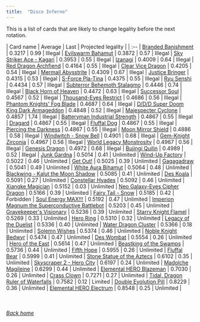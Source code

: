 ```yaml
---
title:  "Disco Inferno"
---
```


This is a list of cards that are likely to change legality before the next rotation.

| Card name | Average | Last | Projected legality |
| :-- |
[Branded Banishment](https://db.ygoprodeck.com/card/?search=Branded%20Banishment) | 0.3217 | 0.99 | Illegal |
[Evilswarm Bahamut](https://db.ygoprodeck.com/card/?search=Evilswarm%20Bahamut) | 0.3872 | 0.57 | Illegal |
[Sky Striker Ace - Kagari](https://db.ygoprodeck.com/card/?search=Sky%20Striker%20Ace%20-%20Kagari) | 0.3953 | 0.55 | Illegal |
[Izanagi](https://db.ygoprodeck.com/card/?search=Izanagi) | 0.4009 | 0.64 | Illegal |
[Red Dragon Archfiend](https://db.ygoprodeck.com/card/?search=Red%20Dragon%20Archfiend) | 0.4164 | 0.55 | Illegal |
[Clear Vice Dragon](https://db.ygoprodeck.com/card/?search=Clear%20Vice%20Dragon) | 0.4205 | 0.54 | Illegal |
[Mermail Abysstrite](https://db.ygoprodeck.com/card/?search=Mermail%20Abysstrite) | 0.4309 | 0.67 | Illegal |
[Justice Bringer](https://db.ygoprodeck.com/card/?search=Justice%20Bringer) | 0.4315 | 0.53 | Illegal |
[S-Force Pla-Tina](https://db.ygoprodeck.com/card/?search=S-Force%20Pla-Tina) | 0.4375 | 0.55 | Illegal |
[Ryu Senshi](https://db.ygoprodeck.com/card/?search=Ryu%20Senshi) | 0.4434 | 0.57 | Illegal |
[Subterror Behemoth Stalagmo](https://db.ygoprodeck.com/card/?search=Subterror%20Behemoth%20Stalagmo) | 0.4446 | 0.74 | Illegal |
[Black Horn of Heaven](https://db.ygoprodeck.com/card/?search=Black%20Horn%20of%20Heaven) | 0.4472 | 0.63 | Illegal |
[Successor Soul](https://db.ygoprodeck.com/card/?search=Successor%20Soul) | 0.4567 | 0.52 | Illegal |
[Thousand-Eyes Restrict](https://db.ygoprodeck.com/card/?search=Thousand-Eyes%20Restrict) | 0.4686 | 0.56 | Illegal |
[Phantom Knights' Fog Blade](https://db.ygoprodeck.com/card/?search=Phantom%20Knights'%20Fog%20Blade) | 0.4687 | 0.64 | Illegal |
[D/D/D Super Doom King Dark Armageddon](https://db.ygoprodeck.com/card/?search=D/D/D%20Super%20Doom%20King%20Dark%20Armageddon) | 0.4848 | 0.52 | Illegal |
[Majespecter Cyclone](https://db.ygoprodeck.com/card/?search=Majespecter%20Cyclone) | 0.4857 | 1.74 | Illegal |
[Batteryman Industrial Strength](https://db.ygoprodeck.com/card/?search=Batteryman%20Industrial%20Strength) | 0.4867 | 0.55 | Illegal |
[Dragard](https://db.ygoprodeck.com/card/?search=Dragard) | 0.4867 | 0.55 | Illegal |
[Fluffal Dog](https://db.ygoprodeck.com/card/?search=Fluffal%20Dog) | 0.4867 | 0.55 | Illegal |
[Piercing the Darkness](https://db.ygoprodeck.com/card/?search=Piercing%20the%20Darkness) | 0.4867 | 0.55 | Illegal |
[Moon Mirror Shield](https://db.ygoprodeck.com/card/?search=Moon%20Mirror%20Shield) | 0.4886 | 0.58 | Illegal |
[Windwitch - Snow Bell](https://db.ygoprodeck.com/card/?search=Windwitch%20-%20Snow%20Bell) | 0.4901 | 0.68 | Illegal |
[Gem-Knight Zirconia](https://db.ygoprodeck.com/card/?search=Gem-Knight%20Zirconia) | 0.4967 | 0.56 | Illegal |
[World Legacy Monstrosity](https://db.ygoprodeck.com/card/?search=World%20Legacy%20Monstrosity) | 0.4967 | 0.56 | Illegal |
[Genesis Dragon](https://db.ygoprodeck.com/card/?search=Genesis%20Dragon) | 0.4972 | 0.68 | Illegal |
[Bujingi Quilin](https://db.ygoprodeck.com/card/?search=Bujingi%20Quilin) | 0.4989 | 0.52 | Illegal |
[Junk Gardna](https://db.ygoprodeck.com/card/?search=Junk%20Gardna) | 0.5014 | 0.41 | Unlimited |
[Wind-Up Factory](https://db.ygoprodeck.com/card/?search=Wind-Up%20Factory) | 0.5022 | 0.46 | Unlimited |
[Get Out!](https://db.ygoprodeck.com/card/?search=Get%20Out!) | 0.5025 | 0.39 | Unlimited |
[Gagagadraw](https://db.ygoprodeck.com/card/?search=Gagagadraw) | 0.5041 | 0.49 | Unlimited |
[White Aura Bihamut](https://db.ygoprodeck.com/card/?search=White%20Aura%20Bihamut) | 0.5064 | 0.48 | Unlimited |
[Blackwing - Kalut the Moon Shadow](https://db.ygoprodeck.com/card/?search=Blackwing%20-%20Kalut%20the%20Moon%20Shadow) | 0.5085 | 0.41 | Unlimited |
[Des Koala](https://db.ygoprodeck.com/card/?search=Des%20Koala) | 0.5091 | 0.27 | Unlimited |
[Constellar Hyades](https://db.ygoprodeck.com/card/?search=Constellar%20Hyades) | 0.5092 | 0.46 | Unlimited |
[Xiangke Magician](https://db.ygoprodeck.com/card/?search=Xiangke%20Magician) | 0.5152 | 0.03 | Unlimited |
[Neo Galaxy-Eyes Cipher Dragon](https://db.ygoprodeck.com/card/?search=Neo%20Galaxy-Eyes%20Cipher%20Dragon) | 0.5166 | 0.39 | Unlimited |
[Fairy Tail - Snow](https://db.ygoprodeck.com/card/?search=Fairy%20Tail%20-%20Snow) | 0.5185 | 0.42 | Forbidden |
[Soul Energy MAX!!!](https://db.ygoprodeck.com/card/?search=Soul%20Energy%20MAX!!!) | 0.5192 | 0.47 | Unlimited |
[Imperion Magnum the Superconductive Battlebot](https://db.ygoprodeck.com/card/?search=Imperion%20Magnum%20the%20Superconductive%20Battlebot) | 0.5203 | 0.45 | Unlimited |
[Gravekeeper's Visionary](https://db.ygoprodeck.com/card/?search=Gravekeeper's%20Visionary) | 0.5236 | 0.39 | Unlimited |
[Starry Knight Flamel](https://db.ygoprodeck.com/card/?search=Starry%20Knight%20Flamel) | 0.5269 | 0.33 | Unlimited |
[Hero Ring](https://db.ygoprodeck.com/card/?search=Hero%20Ring) | 0.5310 | 0.32 | Unlimited |
[Legacy of the Duelist](https://db.ygoprodeck.com/card/?search=Legacy%20of%20the%20Duelist) | 0.5336 | 0.40 | Unlimited |
[Water Dragon Cluster](https://db.ygoprodeck.com/card/?search=Water%20Dragon%20Cluster) | 0.5366 | 0.18 | Unlimited |
[Solemn Wishes](https://db.ygoprodeck.com/card/?search=Solemn%20Wishes) | 0.5374 | 0.46 | Unlimited |
[Noble Knight Bedwyr](https://db.ygoprodeck.com/card/?search=Noble%20Knight%20Bedwyr) | 0.5474 | 0.47 | Unlimited |
[Des Wombat](https://db.ygoprodeck.com/card/?search=Des%20Wombat) | 0.5554 | 0.26 | Unlimited |
[Hero of the East](https://db.ygoprodeck.com/card/?search=Hero%20of%20the%20East) | 0.5614 | 0.47 | Unlimited |
[Beastking of the Swamps](https://db.ygoprodeck.com/card/?search=Beastking%20of%20the%20Swamps) | 0.5736 | 0.44 | Unlimited |
[Fifth Hope](https://db.ygoprodeck.com/card/?search=Fifth%20Hope) | 0.5955 | 0.26 | Unlimited |
[Fluffal Bear](https://db.ygoprodeck.com/card/?search=Fluffal%20Bear) | 0.5999 | 0.41 | Unlimited |
[Stone Statue of the Aztecs](https://db.ygoprodeck.com/card/?search=Stone%20Statue%20of%20the%20Aztecs) | 0.6102 | 0.35 | Unlimited |
[Skyscraper 2 - Hero City](https://db.ygoprodeck.com/card/?search=Skyscraper%202%20-%20Hero%20City) | 0.6197 | 0.24 | Unlimited |
[Madolche Magileine](https://db.ygoprodeck.com/card/?search=Madolche%20Magileine) | 0.6299 | 0.44 | Unlimited |
[Elemental HERO Blazeman](https://db.ygoprodeck.com/card/?search=Elemental%20HERO%20Blazeman) | 0.7030 | 0.26 | Unlimited |
[Crass Clown](https://db.ygoprodeck.com/card/?search=Crass%20Clown) | 0.7271 | 0.27 | Unlimited |
[Tidal, Dragon Ruler of Waterfalls](https://db.ygoprodeck.com/card/?search=Tidal,%20Dragon%20Ruler%20of%20Waterfalls) | 0.7582 | 0.12 | Limited |
[Double Evolution Pill](https://db.ygoprodeck.com/card/?search=Double%20Evolution%20Pill) | 0.8229 | 0.36 | Unlimited |
[Elemental HERO Electrum](https://db.ygoprodeck.com/card/?search=Elemental%20HERO%20Electrum) | 0.8548 | 0.25 | Unlimited |

<br>

###### [Back home](index)